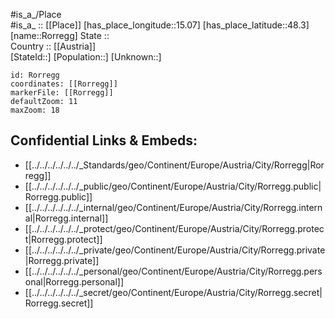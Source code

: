 ﻿---
location: [48.3,15.07] 
mapzoom: [7,12] 
mapmarker: city 
type: City
tags:
- geo/City


SpocWebEntityId: 33759
isDeleted: false
confidential: public

---
#is_a_/Place  
#is_a_ :: [[Place]] 
[has_place_longitude::15.07] 
[has_place_latitude::48.3] 
[name::Rorregg] 
State ::  
Country :: [[Austria]]  
[StateId::] 
[Population::] 
[Unknown::] 


```leaflet
id: Rorregg
coordinates: [[Rorregg]] 
markerFile: [[Rorregg]] 
defaultZoom: 11 
maxZoom: 18
```


## Confidential Links & Embeds: 
- [[../../../../../../_Standards/geo/Continent/Europe/Austria/City/Rorregg|Rorregg]] 
- [[../../../../../../_public/geo/Continent/Europe/Austria/City/Rorregg.public|Rorregg.public]] 
- [[../../../../../../_internal/geo/Continent/Europe/Austria/City/Rorregg.internal|Rorregg.internal]] 
- [[../../../../../../_protect/geo/Continent/Europe/Austria/City/Rorregg.protect|Rorregg.protect]] 
- [[../../../../../../_private/geo/Continent/Europe/Austria/City/Rorregg.private|Rorregg.private]] 
- [[../../../../../../_personal/geo/Continent/Europe/Austria/City/Rorregg.personal|Rorregg.personal]] 
- [[../../../../../../_secret/geo/Continent/Europe/Austria/City/Rorregg.secret|Rorregg.secret]] 
